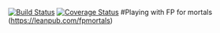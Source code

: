 [![Build Status](https://travis-ci.org/globulon/fp-for-mortals.svg?branch=master)](https://travis-ci.org/globulon/fp-for-mortals)
[![Coverage Status](https://coveralls.io/repos/github/globulon/fp-for-mortals/badge.svg)](https://coveralls.io/github/globulon/fp-for-mortals)
#Playing with FP for mortals  
(https://leanpub.com/fpmortals)